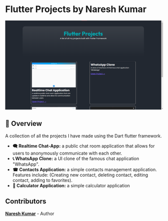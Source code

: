 # Flutter Projects by Naresh Kumar

![main thumbnail](assets/main.png)

## 📜 Overview

A collection of all the projects I have made using the Dart flutter framework.

- **🗨 Realtime Chat-App:** a public chat room application that allows for users to anonymously communicate with each other.
- **📞 WhatsApp Clone:** a UI clone of the famous chat application "WhatsApp".
- **☎ Contacts Application:** a simple contacts management application. Features include: (Creating new contact, deleting contact, editing contact, adding to favorites).
- **🧮 Calculator Application:** a simple calculator application

## Contributors

**[Naresh Kumar](https://github.com/nareshjaipal)** - Author
